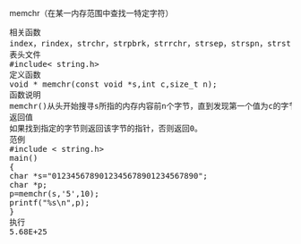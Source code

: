 memchr（在某一内存范围中查找一特定字符）
<pre>相关函数
index，rindex，strchr，strpbrk，strrchr，strsep，strspn，strstr
表头文件
#include< string.h>
定义函数
void * memchr(const void *s,int c,size_t n);
函数说明
memchr()从头开始搜寻s所指的内存内容前n个字节，直到发现第一个值为c的字节，则返回指向该字节的指针。
返回值
如果找到指定的字节则返回该字节的指针，否则返回0。
范例
#include < string.h>
main()
{
char *s="0123456789012345678901234567890";
char *p;
p=memchr(s,'5',10);
printf("%s\n",p);
}
执行
5.68E+25</pre>